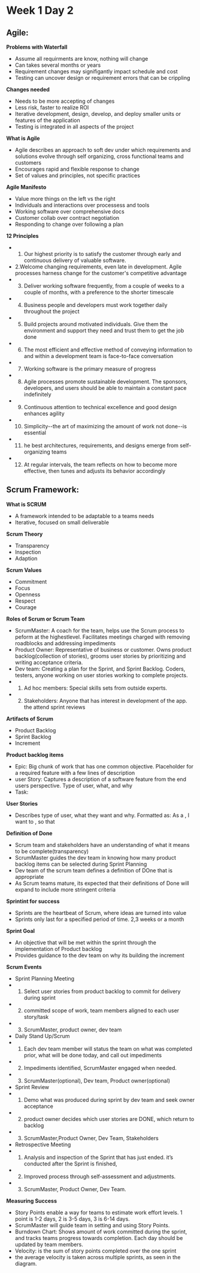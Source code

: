 # Week 1 Day 2

## Agile:

**Problems with Waterfall**
 - Assume all requirments are know, nothing will change
 - Can takes several months or years
 - Requirement changes may signifigantly impact schedule and cost
 - Testing can uncover design or requirement errors that can be crippling

**Changes needed**
 - Needs to be more accepting of changes
 - Less risk, faster to realize ROI
 - Iterative development, design, develop, and deploy smaller units or features of the application
 - Testing is integrated in all aspects of the project

**What is Agile**
 - Agile describes an approach to soft dev under which requirements and solutions evolve through self organizing, cross functional teams and customers
 - Encourages rapid and flexible response to change
 - Set of values and principles, not specific practices

**Agile Manifesto**
 - Value more things on the left vs the right
 - Individuals and interactions over processess and tools
 - Working software over comprehensive docs
 - Customer collab over contract negotiation
 - Responding to change over following a plan

**12 Principles**
 - 1. Our highest priority is to satisfy the customer through early and continuous delivery of valuable software.
 - 2.Welcome changing requirements, even late in development. Agile processes harness change for  the customer's competitive advantage
 - 3. Deliver working software frequently, from a couple of weeks to a couple of months, with a preference to the shorter timescale
 - 4. Business people and developers must work together daily throughout the project
 - 5. Build projects around motivated individuals. Give them the environment and support they need and trust them to get the job done
 - 6. The most efficient and effective method of conveying information to and within a development team is face-to-face conversation
 - 7. Working software is the primary measure of progress
 - 8. Agile processes promote sustainable development. The sponsors, developers, and users should be able to maintain a constant pace indefinitely
 - 9. Continuous attention to technical excellence and good design enhances agility
 - 10. Simplicity--the art of maximizing the amount of work not done--is essential
 - 11. he best architectures, requirements, and designs emerge from self-organizing teams
 - 12. At regular intervals, the team reflects on how to become more effective, then tunes and adjusts its behavior accordingly

## Scrum Framework:

**What is SCRUM**
 - A framework intended to be adaptable to a teams needs
 - Iterative, focused on small deliverable

**Scrum Theory**
 - Transparency
 - Inspection
 - Adaption

**Scrum Values**
 - Commitment
 - Focus
 - Openness
 - Respect
 - Courage

**Roles of Scrum or Scrum Team**
 - ScrumMaster: A coach for the team, helps use the Scrum process to peform at the highestlevel. Facilitates meetings charged with removing roadblocks and addressing impediments
 - Product Owner: Representative of business or customer. Owns product backlog(collection of stories), grooms user stories by prioritizing and writing acceptance criteria.
 - Dev team: Creating a plan for the Sprint, and Sprint Backlog. Coders, testers, anyone working on user stories working to complete projects.
 - 1. Ad hoc members: Special skills sets from outside experts.
 - 2. Stakeholders: Anyone that has interest in development of the app. the attend sprint reviews

**Artifacts of Scrum**
 - Product Backlog
 - Sprint Backlog
 - Increment

**Product backlog items**
 - Epic: Big chunk of work that has one common objective. Placeholder for a required feature with a few lines of description
 - user Story: Captures a description of a software feature from the end users perspective. Type of user, what, and why
 - Task:

**User Stories**
 - Describes type of user, what they want and why. Formatted as: As a <role>, I want to <action>, so that <reason>

**Definition of Done**
 - Scrum team and stakeholders have an understanding of what it means to be complete(transparency)
 - ScrumMaster guides the dev team in knowing how many product backlog items can be selected during Sprint Planning
 - Dev team of the scrum team defines a definition of DOne that is appropriate
 - As Scrum teams mature, its expected that their definitions of Done will expand to include more stringent criteria

**Sprintint for success**
 - Sprints are the heartbeat of Scrum, where ideas are turned into value
 - Sprints only last for a specified period of time. 2,3 weeks or a month

**Sprint Goal**
 - An objective that will be met within the sprint through the implementation of Product backlog
 - Provides guidance to the dev team on why its building the increment

**Scrum Events**
 - Sprint Planning Meeting
 - 1. Select user stories from product backlog to commit for delivery during sprint
 - 2. committed scope of work, team members aligned to each user story/task
 - 3. ScrumMaster, product owner, dev team
 - Daily Stand Up/Scrum
 - 1. Each dev team member will status the team on what was completed prior, what will be done today, and call out impediments
 - 2. Impediments identified, ScrumMaster engaged when needed.
 - 3. ScrumMaster(optional), Dev team, Product owner(optional)
 - Sprint Review
 - 1. Demo what was produced during sprint by dev team and seek owner acceptance
 - 2. product owner decides which user stories are DONE, which return to backlog
 - 3. ScrumMaster,Product Owner, Dev Team, Stakeholders
 - Retrospective Meeting
 - 1. Analysis and inspection of the Sprint that has just ended.  it’s conducted after the Sprint is finished,
 - 2. Improved process through self-assessment and adjustments.
 - 3. ScrumMaster, Product Owner, Dev Team.

**Measuring Success**
 - Story Points enable a way for teams to estimate work effort levels. 1 point is 1-2 days, 2 is 3-5 days, 3 is 6-14 days.
 - ScrumMaster will guide team in setting and using Story Points.
 - Burndown Chart: Shows amount of work committed during the sprint, and tracks teams progress towards completion. Each day should be updated by team members.
 - Velocity: is the sum of story points completed over the one sprint
 - the average velocity is taken across multiple sprints, as seen in the diagram.

 